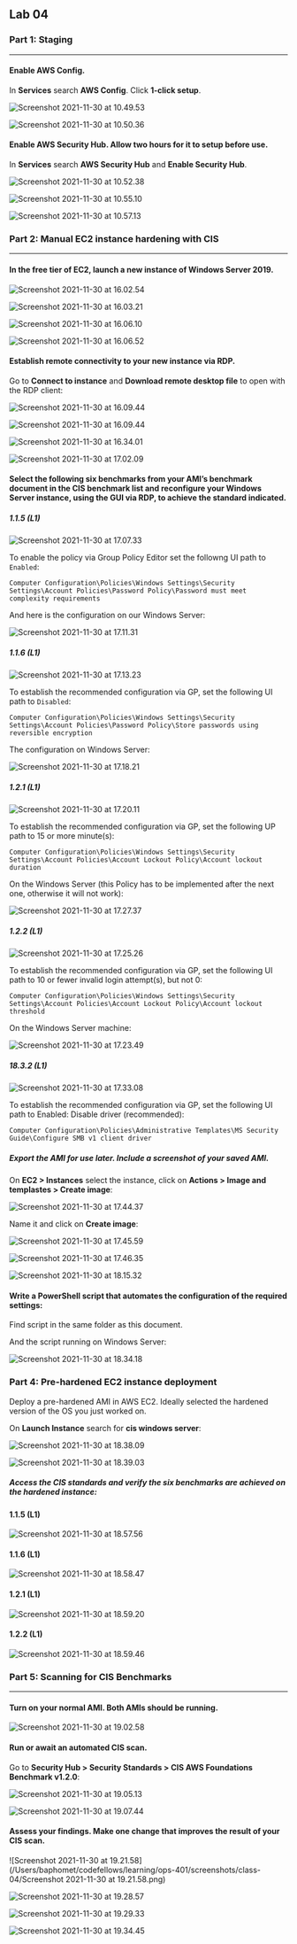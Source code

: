 ## Lab 04

### Part 1: Staging

------

#### Enable AWS Config.

In **Services** search **AWS Config**. Click **1-click setup**.

![Screenshot 2021-11-30 at 10.49.53](https://github.com/pedrocorreiacodes/ops-401/blob/master/screenshots/class-04/Screenshot%202021-11-30%20at%2010.49.53.png)

![Screenshot 2021-11-30 at 10.50.36](https://github.com/pedrocorreiacodes/ops-401/blob/master/screenshots/class-04/Screenshot%202021-11-30%20at%2010.50.36.png)

#### Enable AWS Security Hub. Allow two hours for it to setup before use.

In **Services** search **AWS Security Hub** and **Enable Security Hub**.

![Screenshot 2021-11-30 at 10.52.38](https://github.com/pedrocorreiacodes/ops-401/blob/master/screenshots/class-04/Screenshot%202021-11-30%20at%2010.52.38.png)

![Screenshot 2021-11-30 at 10.55.10](https://github.com/pedrocorreiacodes/ops-401/blob/master/screenshots/class-04/Screenshot%202021-11-30%20at%2010.55.10.png)

![Screenshot 2021-11-30 at 10.57.13](https://github.com/pedrocorreiacodes/ops-401/blob/master/screenshots/class-04/Screenshot%202021-11-30%20at%2010.57.13.png)

### Part 2: Manual EC2 instance hardening with CIS

------

#### In the free tier of EC2, launch a new instance of Windows Server 2019.

![Screenshot 2021-11-30 at 16.02.54](https://github.com/pedrocorreiacodes/ops-401/blob/master/screenshots/class-04/Screenshot%202021-11-30%20at%2016.02.54.png)

![Screenshot 2021-11-30 at 16.03.21](https://github.com/pedrocorreiacodes/ops-401/blob/master/screenshots/class-04/Screenshot%202021-11-30%20at%2016.03.21.png)

![Screenshot 2021-11-30 at 16.06.10](https://github.com/pedrocorreiacodes/ops-401/blob/master/screenshots/class-04/Screenshot%202021-11-30%20at%2016.06.10.png)

![Screenshot 2021-11-30 at 16.06.52](https://github.com/pedrocorreiacodes/ops-401/blob/master/screenshots/class-04/Screenshot%202021-11-30%20at%2016.06.52.png)

#### Establish remote connectivity to your new instance via RDP.

Go to **Connect to instance** and **Download remote desktop file** to open with the RDP client:

![Screenshot 2021-11-30 at 16.09.44](https://github.com/pedrocorreiacodes/ops-401/blob/master/screenshots/class-04/Screenshot%202021-11-30%20at%2016.09.44.png)

![Screenshot 2021-11-30 at 16.09.44](https://github.com/pedrocorreiacodes/ops-401/blob/master/screenshots/class-04/Screenshot%202021-11-30%20at%2016.10.32.png)

![Screenshot 2021-11-30 at 16.34.01](https://github.com/pedrocorreiacodes/ops-401/blob/master/screenshots/class-04/Screenshot%202021-11-30%20at%2016.34.01.png)

![Screenshot 2021-11-30 at 17.02.09](https://github.com/pedrocorreiacodes/ops-401/blob/master/screenshots/class-04/Screenshot%202021-11-30%20at%2017.02.09.png)

#### Select the following six benchmarks from your AMI’s benchmark document in the CIS benchmark list and reconfigure your Windows Server instance, using the GUI via RDP, to achieve the standard indicated.

##### 1.1.5 (L1)

![Screenshot 2021-11-30 at 17.07.33](https://github.com/pedrocorreiacodes/ops-401/blob/master/screenshots/class-04/Screenshot%202021-11-30%20at%2017.07.33.png)

To enable the policy via Group Policy Editor set the followng UI path to `Enabled`:

`Computer Configuration\Policies\Windows Settings\Security Settings\Account Policies\Password Policy\Password must meet complexity requirements`

And here is the configuration on our Windows Server:

![Screenshot 2021-11-30 at 17.11.31](https://github.com/pedrocorreiacodes/ops-401/blob/master/screenshots/class-04/Screenshot%202021-11-30%20at%2017.11.31.png)

##### 1.1.6 (L1)

![Screenshot 2021-11-30 at 17.13.23](https://github.com/pedrocorreiacodes/ops-401/blob/master/screenshots/class-04/Screenshot%202021-11-30%20at%2017.13.23.png)

To establish the recommended configuration via GP, set the following UI path to `Disabled`:

`Computer Configuration\Policies\Windows Settings\Security Settings\Account Policies\Password Policy\Store passwords using reversible encryption`

The configuration on Windows Server:

![Screenshot 2021-11-30 at 17.18.21](https://github.com/pedrocorreiacodes/ops-401/blob/master/screenshots/class-04/Screenshot%202021-11-30%20at%2017.18.21.png)

##### 1.2.1 (L1)

![Screenshot 2021-11-30 at 17.20.11](https://github.com/pedrocorreiacodes/ops-401/blob/master/screenshots/class-04/Screenshot%202021-11-30%20at%2017.20.11.png)

To establish the recommended configuration via GP, set the following UP path to 15 or more minute(s):

`Computer Configuration\Policies\Windows Settings\Security Settings\Account Policies\Account Lockout Policy\Account lockout duration`

On the Windows Server (this Policy has to be implemented after the next one, otherwise it will not work):

![Screenshot 2021-11-30 at 17.27.37](https://github.com/pedrocorreiacodes/ops-401/blob/master/screenshots/class-04/Screenshot%202021-11-30%20at%2017.27.37.png)

##### 1.2.2 (L1)

![Screenshot 2021-11-30 at 17.25.26](https://github.com/pedrocorreiacodes/ops-401/blob/master/screenshots/class-04/Screenshot%202021-11-30%20at%2017.25.26.png)

To establish the recommended configuration via GP, set the following UI path to 10 or fewer invalid login attempt(s), but not 0:

`Computer Configuration\Policies\Windows Settings\Security Settings\Account Policies\Account Lockout Policy\Account lockout threshold`

On the Windows Server machine:

![Screenshot 2021-11-30 at 17.23.49](https://github.com/pedrocorreiacodes/ops-401/blob/master/screenshots/class-04/Screenshot%202021-11-30%20at%2017.23.49.png)

##### 18.3.2 (L1)

![Screenshot 2021-11-30 at 17.33.08](https://github.com/pedrocorreiacodes/ops-401/blob/master/screenshots/class-04/Screenshot%202021-11-30%20at%2017.33.08.png)

To establish the recommended configuration via GP, set the following UI path to Enabled: Disable driver (recommended):

`Computer Configuration\Policies\Administrative Templates\MS Security Guide\Configure SMB v1 client driver`

##### Export the AMI for use later. Include a screenshot of your saved AMI.

On **EC2 > Instances** select the instance, click on **Actions > Image and templastes > Create image**:

![Screenshot 2021-11-30 at 17.44.37](https://github.com/pedrocorreiacodes/ops-401/blob/master/screenshots/class-04/Screenshot%202021-11-30%20at%2017.44.37.png)

Name it and click on **Create image**:

![Screenshot 2021-11-30 at 17.45.59](https://github.com/pedrocorreiacodes/ops-401/blob/master/screenshots/class-04/Screenshot%202021-11-30%20at%2017.45.59.png)

![Screenshot 2021-11-30 at 17.46.35](https://github.com/pedrocorreiacodes/ops-401/blob/master/screenshots/class-04/Screenshot%202021-11-30%20at%2017.46.35.png)

![Screenshot 2021-11-30 at 18.15.32](https://github.com/pedrocorreiacodes/ops-401/blob/master/screenshots/class-04/Screenshot%202021-11-30%20at%2018.15.32.png)

#### Write a PowerShell script that automates the configuration of the required settings:

Find script in the same folder as this document.

And the script running on Windows Server:

![Screenshot 2021-11-30 at 18.34.18](https://github.com/pedrocorreiacodes/ops-401/blob/master/screenshots/class-04/Screenshot%202021-11-30%20at%2018.34.18.png)

### Part 4: Pre-hardened EC2 instance deployment

Deploy a pre-hardened AMI in AWS EC2. Ideally selected the hardened version of the OS you just worked on.

On **Launch Instance** search for **cis windows server**:

![Screenshot 2021-11-30 at 18.38.09](https://github.com/pedrocorreiacodes/ops-401/blob/master/screenshots/class-04/Screenshot%202021-11-30%20at%2018.38.09.png)

![Screenshot 2021-11-30 at 18.39.03](https://github.com/pedrocorreiacodes/ops-401/blob/master/screenshots/class-04/Screenshot%202021-11-30%20at%2018.39.03.png)

##### Access the CIS standards and verify the six benchmarks are achieved on the hardened instance:

#### **1.1.5 (L1)**

![Screenshot 2021-11-30 at 18.57.56](https://github.com/pedrocorreiacodes/ops-401/blob/master/screenshots/class-04/Screenshot%202021-11-30%20at%2018.57.56.png)

#### **1.1.6 (L1)**

![Screenshot 2021-11-30 at 18.58.47](https://github.com/pedrocorreiacodes/ops-401/blob/master/screenshots/class-04/Screenshot%202021-11-30%20at%2018.58.47.png)

#### **1.2.1 (L1)**

![Screenshot 2021-11-30 at 18.59.20](https://github.com/pedrocorreiacodes/ops-401/blob/master/screenshots/class-04/Screenshot%202021-11-30%20at%2018.59.20.png)

#### **1.2.2 (L1)**

![Screenshot 2021-11-30 at 18.59.46](https://github.com/pedrocorreiacodes/ops-401/blob/master/screenshots/class-04/Screenshot%202021-11-30%20at%2018.59.46.png)

### Part 5: Scanning for CIS Benchmarks

------

#### Turn on your normal AMI. Both AMIs should be running.

![Screenshot 2021-11-30 at 19.02.58](https://github.com/pedrocorreiacodes/ops-401/blob/master/screenshots/class-04/Screenshot%202021-11-30%20at%2019.02.58.png)

#### Run or await an automated CIS scan.

Go to **Security Hub > Security Standards > CIS AWS Foundations Benchmark v1.2.0**:

![Screenshot 2021-11-30 at 19.05.13](https://github.com/pedrocorreiacodes/ops-401/blob/master/screenshots/class-04/Screenshot%202021-11-30%20at%2019.05.13.png)

 ![Screenshot 2021-11-30 at 19.07.44](https://github.com/pedrocorreiacodes/ops-401/blob/master/screenshots/class-04/Screenshot%202021-11-30%20at%2019.07.44.png)

#### Assess your findings. Make one change that improves the result of your CIS scan.

![Screenshot 2021-11-30 at 19.21.58](/Users/baphomet/codefellows/learning/ops-401/screenshots/class-04/Screenshot 2021-11-30 at 19.21.58.png)

![Screenshot 2021-11-30 at 19.28.57](https://github.com/pedrocorreiacodes/ops-401/blob/master/screenshots/class-04/Screenshot%202021-11-30%20at%2019.28.57.png)

![Screenshot 2021-11-30 at 19.29.33](https://github.com/pedrocorreiacodes/ops-401/blob/master/screenshots/class-04/Screenshot%202021-11-30%20at%2019.29.33.png)

![Screenshot 2021-11-30 at 19.34.45](https://github.com/pedrocorreiacodes/ops-401/blob/master/screenshots/class-04/Screenshot%202021-11-30%20at%2019.34.45.png)
